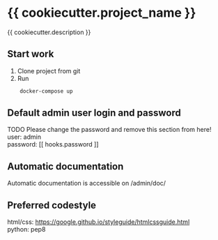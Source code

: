 # {{ cookiecutter.project_name }}

{{ cookiecutter.description }}

## Start work
1. Clone project from git
2. Run  
```bash
    docker-compose up
```
## Default admin user login and password
TODO Please change the password and remove this section from here!  
user: admin  
password: [[ hooks.password ]]  

## Automatic documentation
Automatic documentation is accessible on /admin/doc/

## Preferred codestyle
html/css: https://google.github.io/styleguide/htmlcssguide.html  
python: pep8
